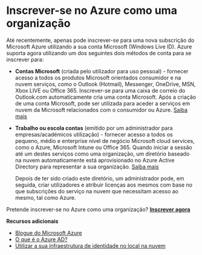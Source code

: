 <properties
    pageTitle="Inscrever-se no Azure como uma organização"
    description="Saiba como pode utilizar uma trabalho ou escola conta para tirar partido de contas de utilizador existentes, políticas, definições ou implementações do servidor no local que já tem e melhorar a eficiência entre infraestrutura de identidade no local da sua organização e o Azure AD."
    services="active-directory"
    documentationCenter=""
    authors="markusvi"
    manager="femila"
    editor=""/>

<tags
    ms.service="active-directory"
    ms.workload="identity"
    ms.tgt_pltfrm="na"
    ms.devlang="na"
    ms.topic="article"
    ms.date="10/10/2016"
    ms.author="markvi"/>


# <a name="sign-up-for-azure-as-an-organization"></a>Inscrever-se no Azure como uma organização

Até recentemente, apenas pode inscrever-se para uma nova subscrição do Microsoft Azure utilizando a sua conta Microsoft (Windows Live ID). Azure suporta agora utilizando um dos seguintes dois métodos de conta para se inscrever para:

* **Contas Microsoft** (criada pelo utilizador para uso pessoal) - fornecer acesso a todos os produtos Microsoft orientados consumidor e na nuvem serviços, como o Outlook (Hotmail), Messenger, OneDrive, MSN, Xbox LIVE ou Office 365. Inscrever-se para uma caixa de correio do Outlook.com automaticamente cria uma conta Microsoft. Após a criação de uma conta Microsoft, pode ser utilizada para aceder a serviços em nuvem da Microsoft relacionados com o consumidor ou Azure. [Saiba mais](http://www.microsoft.com/account/default.aspx)

* **Trabalho ou escola contas** (emitido por um administrador para empresas/académicos utilização) - fornecer acesso a todos os pequeno, médio e enterprise nível de negócio Microsoft cloud services, como o Azure, Microsoft Intune ou Office 365. Quando iniciar a sessão até um destes serviços como uma organização, um diretório baseado na nuvem automaticamente está aprovisionado no Azure Active Directory para representar a sua organização. [Saiba mais](active-directory-administer.md)

    Depois de ter sido criado este diretório, um administrador pode, em seguida, criar utilizadores e atribuir licenças aos mesmos com base no que subscrições do serviço na nuvem que necessitam acesso ao mesmo, tal como Azure.

Pretende inscrever-se no Azure como uma organização? [**Inscrever agora**](https://azure.microsoft.com/pricing/purchase-options/)

**Recursos adicionais**

* [Blogue do Microsoft Azure](https://azure.microsoft.com/blog/)
* [O que é o Azure AD?](active-directory-whatis.md)
* [Utilizar a sua infraestrutura de identidade no local na nuvem](active-directory-aadconnect.md)
